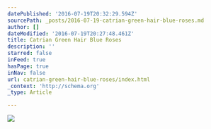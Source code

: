 ```yaml
---
datePublished: '2016-07-19T20:32:29.594Z'
sourcePath: _posts/2016-07-19-catrian-green-hair-blue-roses.md
author: []
dateModified: '2016-07-19T20:27:48.461Z'
title: Catrian Green Hair Blue Roses
description: ''
starred: false
inFeed: true
hasPage: true
inNav: false
url: catrian-green-hair-blue-roses/index.html
_context: 'http://schema.org'
_type: Article

---
```

![](https://the-grid-user-content.s3-us-west-2.amazonaws.com/60531132-b246-4934-af20-b9ce9e1095f3.jpg)